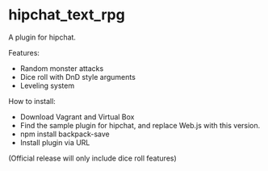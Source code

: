 # hipchat_text_rpg
A plugin for hipchat.

Features:
* Random monster attacks
* Dice roll with DnD style arguments
* Leveling system

How to install:
* Download Vagrant and Virtual Box
* Find the sample plugin for hipchat, and replace Web.js with this version.
* npm install backpack-save
* Install plugin via URL

(Official release will only include dice roll features)
